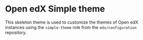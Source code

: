 # Open edX Simple theme

This skeleton theme is used to customize the themes of Open edX instances using the `simple-theme` role from the `edx/configuration` repository.
